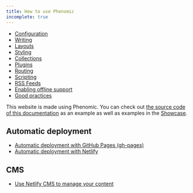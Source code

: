 ```yaml
---
title: How to use Phenomic
incomplete: true
---
```


- [Configuration](configuration/)
- [Writing](write/)
- [Layouts](layouts/)
- [Styling](styling/)
- [Collections](collections/)
- [Plugins](plugins/)
- [Routing](routing/)
- [Scripting](scripting/)
- [RSS Feeds](feeds/)
- [Enabling offline support](../advanced/offline-browsing/)
- [Good practices](../advanced/good-practices/)

This website is made using Phenomic. You can check out
[the source code of this documentation](https://github.com/MoOx/phenomic/tree/master/docs)
as an example as well as examples in the [Showcase](/showcase/).

## Automatic deployment

- [Automatic deployment with GitHub Pages (gh-pages)](gh-pages/)
- [Automatic deployment with Netlify](deploy/netlify/)

## CMS

- [Use Netlify CMS to manage your content](cms/netlify/)
